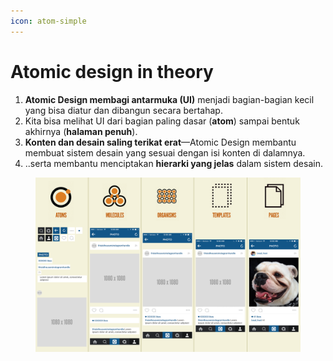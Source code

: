 ```yaml
---
icon: atom-simple
---
```


# Atomic design in theory

1. **Atomic Design membagi antarmuka (UI)** menjadi bagian-bagian kecil yang bisa diatur dan dibangun secara bertahap.
2. Kita bisa melihat UI dari bagian paling dasar (**atom**) sampai bentuk akhirnya (**halaman penuh**).
3. **Konten dan desain saling terikat erat**—Atomic Design membantu membuat sistem desain yang sesuai dengan isi konten di dalamnya.
4. ..serta membantu menciptakan **hierarki yang jelas** dalam sistem desain.

<figure><img src="../.gitbook/assets/image (3).png" alt=""><figcaption></figcaption></figure>
